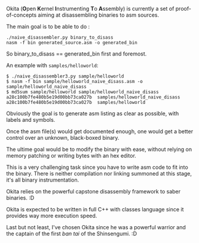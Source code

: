Okita (**O**pen **K**ernel **I**nstrumenting **T**o **A**ssembly) is currently a set of proof-of-concepts aiming at disassembling binaries to asm sources.

The main goal is to be able to do :

```
./naive_disassembler.py binary_to_disass
nasm -f bin generated_source.asm -o generated_bin
```

So binary_to_disass == generated_bin first and foremost.

An example with `samples/helloworld`:

```
$ ./naive_disassembler3.py sample/helloworld
$ nasm -f bin sample/helloworld_naive_disass.asm -o sample/helloworld_naive_disass
$ md5sum sample/helloworld sample/helloworld_naive_disass
a28c100b7fe480b5e19d00bb73ca027b  samples/helloworld_naive_disass
a28c100b7fe480b5e19d00bb73ca027b  samples/helloworld
```

Obviously the goal is to generate asm listing as clear as possible, with labels and symbols.

Once the asm file(s) would get documented enough, one would get a better control over an unknown, black-boxed binary.

The ultime goal would be to modify the binary with ease, without relying on memory patching or writing bytes with an hex editor.

This is a very challenging task since you have to write asm code to fit into the binary. There is neither compilation nor linking summoned at this stage,
it's all binary instrumentation.

Okita relies on the powerful capstone disassembly framework to saber binaries. :D

Okita is expected to be written in full C++ with classes language since it provides way more execution speed.


Last but not least, I've chosen Okita since he was a powerful warrior and the captain of the first *ban tai* of the Shinsengumi. :D
